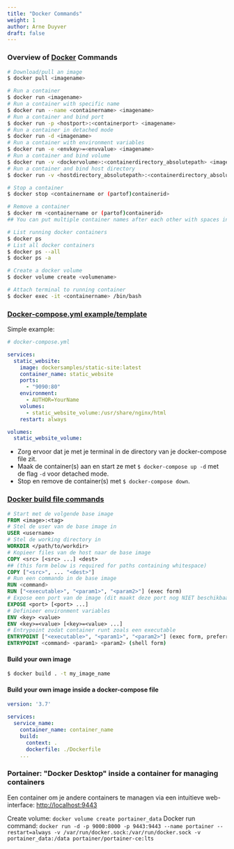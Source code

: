 ```yaml
---
title: "Docker Commands"
weight: 1
author: Arne Duyver
draft: false
---
```


### Overview of [Docker](https://docs.docker.com/) Commands

```bash
# Download/pull an image
$ docker pull <imagename>

# Run a container
$ docker run <imagename>
# Run a container with specific name
$ docker run --name <containername> <imagename>
# Run a container and bind port
$ docker run -p <hostport>:<containerport> <imagename>
# Run a container in detached mode
$ docker run -d <imagename>
# Run a container with environment variables
$ docker run -e <envkey>=<envvalue> <imagename>
# Run a container and bind volume
$ docker run -v <dockervolume>:<containerdirectory_absolutepath> <imagename>
# Run a container and bind host directory
$ docker run -v <hostdirectory_absolutepath>:<containerdirectory_absolutepath> <imagename>

# Stop a container
$ docker stop <containername or (partof)containerid>

# Remove a container
$ docker rm <containername or (partof)containerid>
## You can put multiple container names after each other with spaces in between to start/stop/remove multiple containers at once

# List running docker containers
$ docker ps
# List all docker containers
$ docker ps --all
$ docker ps -a

# Create a docker volume
$ docker volume create <volumename>

# Attach terminal to running container
$ docker exec -it <containername> /bin/bash
```

### [Docker-compose.yml example/template](https://docs.docker.com/compose/)
Simple example:
```yml
# docker-compose.yml

services:
  static_website:
    image: dockersamples/static-site:latest
    container_name: static_website
    ports:
      - "9090:80"
    environment:
      - AUTHOR=YourName
    volumes:
      - static_website_volume:/usr/share/nginx/html
    restart: always

volumes:
  static_website_volume:
```
- Zorg ervoor dat je met je terminal in de directory van je docker-compose file zit.
- Maak de container(s) aan en start ze met `$ docker-compose up -d` met de flag `-d` voor detached mode.
- Stop en remove de container(s) met `$ docker-compose down`.

### [Docker build file commands](https://kapeli.com/cheat_sheets/Dockerfile.docset/Contents/Resources/Documents/index)
```Dockerfile
# Start met de volgende base image
FROM <image>:<tag>
# Stel de user van de base image in
USER <username>
# Stel de working directory in
WORKDIR </path/to/workdir>
# Kopieer files van de host naar de base image
COPY <src> [<src> ...] <dest>
## (this form below is required for paths containing whitespace)
COPY ["<src>", ... "<dest>"] 
# Run een commando in de base image
RUN <command> 
RUN ["<executable>", "<param1>", "<param2>"] (exec form)
# Expose een port van de image (dit maakt deze port nog NIET beschikbaar in de host)
EXPOSE <port> [<port> ...]
# Definieer environment variables
ENV <key> <value>
ENV <key>=<value> [<key>=<value> ...]
# Entrypoint zodat container runt zoals een executable
ENTRYPOINT ["<executable>", "<param1>", "<param2>"] (exec form, preferred)
ENTRYPOINT <command> <param1> <param2> (shell form)
```
#### Build your own image 
```bash
$ docker build . -t my_image_name
```
#### Build your own image inside a docker-compose file
```yaml
version: '3.7'

services:
  service_name:
    container_name: container_name
    build:
      context: .
      dockerfile: ./Dockerfile
    ...
```

### Portainer: "Docker Desktop" inside a container for managing containers
Een container om je andere containers te managen via een intuitieve web-interface: [http://localhost:9443](http://localhost:9443)

Create volume: `docker volume create portainer_data`
Docker run command: `docker run -d -p 9000:8000 -p 9443:9443 --name portainer --restart=always -v /var/run/docker.sock:/var/run/docker.sock -v portainer_data:/data portainer/portainer-ce:lts`